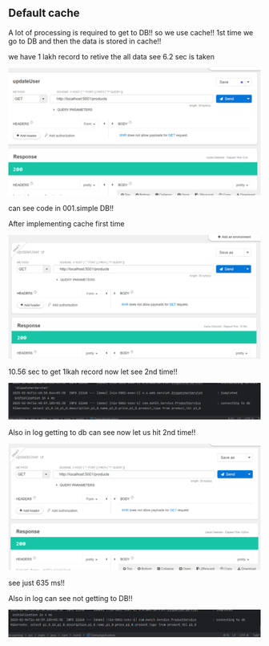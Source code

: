 ## Default cache

A lot of processing is required to get to DB!! so we use cache!! 1st time we go to DB and then the data is stored in cache!!

we have 1 lakh record to retive the all data see 6.2 sec is taken 

![alt text](image.png)

can see code in 001.simple DB!!


After implementing cache first time

![](image-1.png)

10.56 sec to get 1lkah record now let see 2nd time!!

![alt text](image-2.png)

Also in log getting to db can see now let us hit 2nd time!!

![alt text](image-3.png)

see just 635 ms!!

Also in log can see not getting to DB!!

![alt text](image-4.png)

